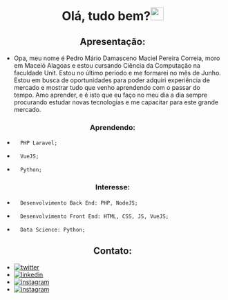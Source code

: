 <h1 align="center">Olá, tudo bem?<img src="https://raw.githubusercontent.com/kaueMarques/kaueMarques/master/hi.gif" width="30px"></h1>



<h2 align="center">  Apresentação: </h2>

- Opa, meu nome é Pedro Mário Damasceno Maciel Pereira Correia, moro em Maceió Alagoas e estou cursando Ciência da Computação na faculdade Unit. Estou no último período e me formarei no mês de Junho. Estou em busca de oportunidades para poder adquiri experiência de mercado e mostrar tudo que venho aprendendo com o passar do tempo. Amo aprender, e é isto que eu faço no meu dia a dia sempre procurando estudar novas tecnologias e me capacitar para este grande mercado. 


<!--- 🔭 I’m currently working on ... -->
<h3 align="center">Aprendendo: </h3>

-       PHP Laravel;
-       VueJS;
-       Python;           
<h3 align="center">Interesse: </h3>

-       Desenvolvimento Back End: PHP, NodeJS; 
-       Desenvolvimento Front End: HTML, CSS, JS, VueJS;
-       Data Science: Python;                       
<h2 align="center">  Contato: </h2>

- <a href="https://twitter.com/Pedromario00" target="_blank">
  <img src="https://img.shields.io/badge/-pedromario-05122A?style=flat&logo=twitter"  alt="twitter"/>  
  </a>
- <a href="https://www.linkedin.com/in/pedrom-correia/" target="_blank">
  <img src="https://img.shields.io/badge/-pedromario-05122A?style=flat&logo=linkedin"  alt="linkedin"/>
  </a>
- <a href="https://www.instagram.com/pedrocorreia13/" target="_blank">
  <img  src="https://img.shields.io/badge/-pedromario-05122A?style=flat&logo=instagram"  alt="instagram"/>
  </a>
- <a href="mailto:pedro.mario@hotmail.com" target="_blank">
  <img  src="https://img.shields.io/badge/-pedro.mario@hotmail.com-05122A?style=flat&logo=gmail"  alt="instagram"/>
  </a>
